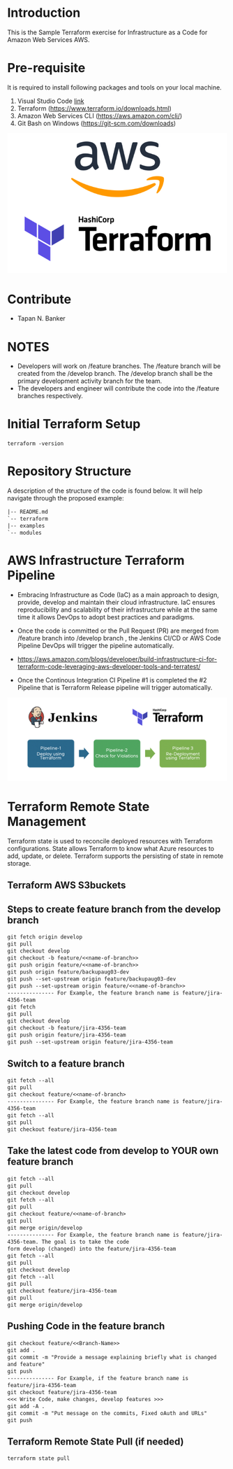 # Introduction 
This is the Sample Terraform exercise for Infrastructure as a Code  for Amazon Web Services AWS.

# Pre-requisite 
It is required to install following packages and tools on your local machine.
1.	Visual Studio Code [link](https://code.visualstudio.com/)  
3.	Terraform  (https://www.terraform.io/downloads.html)
4.	Amazon Web Services  CLI  (https://aws.amazon.com/cli/)
5.  Git Bash on Windows (https://git-scm.com/downloads)
 
![Terraform + AWS](./docs/AWS-TF-1.png)
# Contribute
- Tapan N. Banker 

# NOTES
- Developers will work on /feature branches. The /feature branch will be created from the /develop branch. The /develop branch shall be the primary development activity branch for the team.
- The developers and engineer will contribute the code into the /feature branches respectively. 

# Initial Terraform Setup  
```
terraform -version 
```

# Repository Structure
A description of the structure of the code is found below. It will help navigate through the proposed example:

```
|-- README.md
`-- terraform
|-- examples
`-- modules
```

# AWS Infrastructure Terraform Pipeline
- Embracing Infrastructure as Code (IaC) as a main approach to design, provide, develop and maintain their cloud infrastructure. IaC ensures reproducibility and scalability of their infrastructure while at the same time it allows DevOps to adopt best practices and paradigms.
- Once the code is committed or the Pull Request (PR) are merged from /feature branch into /develop branch , the Jenkins CI/CD or AWS Code Pipeline DevOps will trigger the pipeline  automatically.
- https://aws.amazon.com/blogs/developer/build-infrastructure-ci-for-terraform-code-leveraging-aws-developer-tools-and-terratest/

- Once the Continous Integration CI Pipeline #1 is completed the #2 Pipeline that is Terraform Release pipeline will trigger automatically.

![Terraform + Jenkins](./docs/AWS-TF-2.jpeg)

# Terraform Remote State Management 
Terraform state is used to reconcile deployed resources with Terraform configurations. State allows Terraform to know what Azure resources to add, update, or delete. Terraform supports the persisting of state in remote storage.
## Terraform AWS S3buckets
 

## Steps to create feature branch from the develop branch
```
git fetch origin develop
git pull
git checkout develop
git checkout -b feature/<<name-of-branch>>
git push origin feature/<<name-of-branch>>
git push origin feature/backupaug03-dev
git push --set-upstream origin feature/backupaug03-dev
git push --set-upstream origin feature/<<name-of-branch>>
--------------- For Example, the feature branch name is feature/jira-4356-team
git fetch
git pull
git checkout develop
git checkout -b feature/jira-4356-team
git push origin feature/jira-4356-team
git push --set-upstream origin feature/jira-4356-team
```

## Switch to a feature branch
```
git fetch --all
git pull
git checkout feature/<<name-of-branch>
--------------- For Example, the feature branch name is feature/jira-4356-team
git fetch --all
git pull
git checkout feature/jira-4356-team
```
##  Take the latest code from develop to YOUR own feature branch
```
git fetch --all
git pull
git checkout develop
git fetch --all
git pull
git checkout feature/<<name-of-branch>
git pull
git merge origin/develop
--------------- For Example, the feature branch name is feature/jira-4356-team. The goal is to take the code
form develop (changed) into the feature/jira-4356-team
git fetch --all
git pull
git checkout develop
git fetch --all
git pull
git checkout feature/jira-4356-team
git pull
git merge origin/develop
```
## Pushing Code in the feature branch
```
git checkout feature/<<Branch-Name>>
git add .
git commit -m "Provide a message explaining briefly what is changed and feature"
git push
--------------- For Example, if the feature branch name is feature/jira-4356-team
git checkout feature/jira-4356-team
<<< Write Code, make changes, develop features >>>
git add -A .
git commit -m "Put message on the commits, Fixed oAuth and URLs"
git push
``` 
 
## Terraform Remote State Pull (if needed)
```
terraform state pull
``` 
